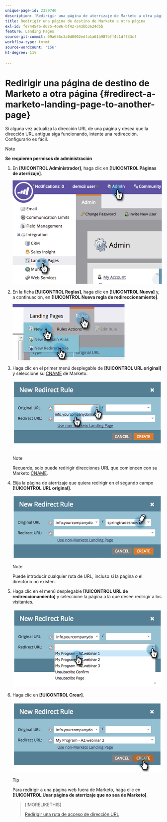 ```yaml
---
unique-page-id: 2359740
description: 'Redirigir una página de aterrizaje de Marketo a otra página: documentación de Marketo'
title: Redirigir una página de destino de Marketo a otra página
exl-id: fe744546-d075-4686-bf42-543bb3624dbb
feature: Landing Pages
source-git-commit: 09a656c3a0d0002edfa1a61b987bff4c1dff33cf
workflow-type: tm+mt
source-wordcount: '156'
ht-degree: 11%

---
```


# Redirigir una página de destino de Marketo a otra página {#redirect-a-marketo-landing-page-to-another-page}

Si alguna vez actualiza la dirección URL de una página y desea que la dirección URL antigua siga funcionando, intente una redirección. Configurarlo es fácil.

>[!NOTE]
>
>**Se requieren permisos de administración**

1. En **[!UICONTROL Administrador]**, haga clic en **[!UICONTROL Páginas de aterrizaje]**.

   ![](assets/image2014-9-25-15-3a43-3a39.png)

1. En la ficha **[!UICONTROL Reglas]**, haga clic en **[!UICONTROL Nueva]** y, a continuación, en **[!UICONTROL Nueva regla de redireccionamiento]**.

   ![](assets/two-1.png)

1. Haga clic en el primer menú desplegable de **[!UICONTROL URL original]** y seleccione su [CNAME](/help/marketo/product-docs/demand-generation/landing-pages/landing-page-actions/customize-your-landing-page-urls-with-a-cname.md) de Marketo.

   ![](assets/image2014-9-25-15-3a46-3a20.png)

   >[!NOTE]
   >
   >Recuerde, solo puede redirigir direcciones URL que comiencen con su Marketo [CNAME](/help/marketo/product-docs/demand-generation/landing-pages/landing-page-actions/customize-your-landing-page-urls-with-a-cname.md).

1. Elija la página de aterrizaje que quiera redirigir en el segundo campo **[!UICONTROL URL original]**.

   ![](assets/image2014-9-25-15-3a47-3a20.png)

   >[!NOTE]
   >
   >Puede introducir cualquier ruta de URL, incluso si la página o el directorio no existen.

1. Haga clic en el menú desplegable **[!UICONTROL URL de redireccionamiento]** y seleccione la página a la que desee redirigir a los visitantes.

   ![](assets/image2014-9-25-15-3a47-3a53.png)

1. Haga clic en **[!UICONTROL Crear]**.

   ![](assets/image2014-9-25-15-3a48-3a5.png)

   >[!TIP]
   >
   >Para redirigir a una página web fuera de Marketo, haga clic en **[!UICONTROL Usar página de aterrizaje que no sea de Marketo]**.

   >[!MORELIKETHIS]
   >
   >[Redirigir una ruta de acceso de dirección URL](/help/marketo/product-docs/demand-generation/landing-pages/personalizing-landing-pages/redirect-a-url-path.md)
